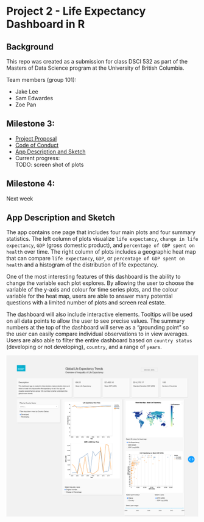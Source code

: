 # Project 2 - Life Expectancy Dashboard in R

## Background

This repo was created as a submission for class DSCI 532 as part of the Masters of Data Science program at the University of British Columbia.

Team members (group 101):

- Jake Lee
- Sam Edwardes
- Zoe Pan

## Milestone 3:

- [Project Proposal](docs/proposal.md)
- [Code of Conduct](docs/team-code-of-conduct.md)
- [App Description and Sketch](#app-description-and-sketch)  
- Current progress:  
    TODO: screen shot of plots

## Milestone 4:

Next week



## App Description and Sketch

The app contains one page that includes four main plots and four summary statistics. The left column of plots visualize `life expectancy`, `change in life expectancy`, `GDP` (gross domestic product), and `percentage of GDP spent on health` over time. The right column of plots includes a geographic heat map that can compare `life expectancy`, `GDP`, or `percentage of GDP spent on health` and a histogram of the distribution of life expectancy.

One of the most interesting features of this dashboard is the ability to change the variable each plot explores. By allowing the user to choose the variable of the y-axis and colour for time series plots, and the colour variable for the heat map, users are able to answer many potential questions with a limited number of plots and screen real estate.

The dashboard will also include interactive elements. Tooltips will be used on all data points to allow the user to see precise values. The summary numbers at the top of the dashboard will serve as a “grounding point” so the user can easily compare individual observations to in view averages. Users are also able to filter the entire dashboard based on `country status` (developing or not developing), `country`, and a range of `years`.

![app-sketch](assets/app_screenshot_2019-11-28.png)


